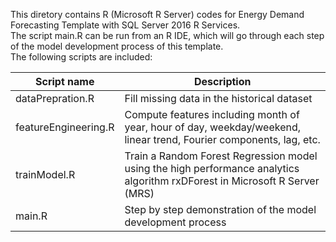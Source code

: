 This diretory contains R (Microsoft R Server) codes for Energy Demand Forecasting Template with SQL Server 2016 R Services.  
The script main.R can be run from an R IDE, which will go through each step of the model development process of this template.  
The following scripts are included:

Script name|Description
-----------|-----------
dataPrepration.R|Fill missing data in the historical dataset
featureEngineering.R|Compute features including month of year, hour of day, weekday/weekend, linear trend, Fourier components, lag, etc.
trainModel.R|Train a Random Forest Regression model using the high performance analytics algorithm rxDForest in Microsoft R Server (MRS)
main.R|Step by step demonstration of the model development process
